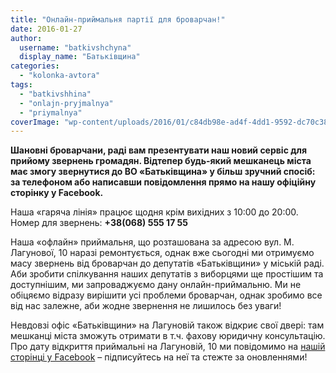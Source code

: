 ```yaml
---
title: "Онлайн-приймальня партії для броварчан!"
date: 2016-01-27
author: 
  username: "batkivshchyna"
  display_name: "Батьківщина"
categories: 
  - "kolonka-avtora"
tags: 
  - "batkivshhina"
  - "onlajn-pryjmalnya"
  - "priymalnya"
coverImage: "wp-content/uploads/2016/01/c84db98e-ad4f-4dd1-9592-dc70c384a665.jpg"
---
```


**Шановні броварчани, раді вам презентувати наш новий сервіс для прийому звернень громадян. Відтепер будь-який мешканець міста має змогу звернутися до ВО «Батьківщина» у більш зручний спосіб: за телефоном або написавши повідомлення прямо на нашу офіційну сторінку у Facebook.**

Наша «гаряча лінія» працює щодня крім вихідних з 10:00 до 20:00. Номер для звернень: **+38(068) 555 17 55**

Наша «офлайн» приймальня, що розташована за адресою вул. М. Лагунової, 10 наразі ремонтується, однак вже сьогодні ми отримуємо масу звернень від броварчан до депутатів «Батьківщини» у міській раді. Аби зробити спілкування наших депутатів з виборцями ще простішим та доступнішим, ми запроваджуємо дану онлайн-приймальню. Ми не обіцяємо відразу вирішити усі проблеми броварчан, однак зробимо все від нас залежне, аби жодне звернення не лишилось без уваги!

Невдовзі офіс «Батьківщини» на Лагуновій також відкриє свої двері: там мешканці міста зможуть отримати в т.ч. фахову юридичну консультацію. Про дату відкриття приймальні на Лагуновій, 10 ми повідомимо на [нашій сторінці у Facebook](https://www.facebook.com/batkivbro) – підписуйтесь на неї та стежте за оновленнями!
